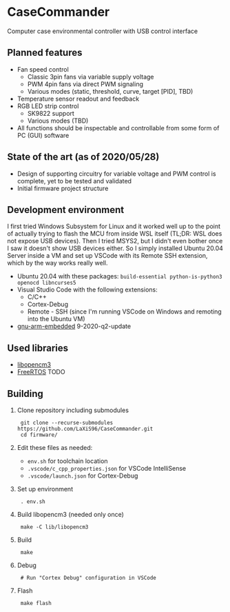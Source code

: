 # CaseCommander
Computer case environmental controller with USB control interface

## Planned features
- Fan speed control
    - Classic 3pin fans via variable supply voltage
    - PWM 4pin fans via direct PWM signaling
    - Various modes (static, threshold, curve, target [PID], TBD)
- Temperature sensor readout and feedback
- RGB LED strip control
    - SK9822 support
    - Various modes (TBD)
- All functions should be inspectable and controllable from some form of PC (GUI) software

## State of the art (as of 2020/05/28)
- Design of supporting circuitry for variable voltage and PWM control is complete, yet to be tested and validated
- Initial firmware project structure

## Development environment
I first tried Windows Subsystem for Linux and it worked well up to the point of actually trying to flash the MCU from inside WSL itself (TL;DR: WSL does not expose USB devices).
Then I tried MSYS2, but I didn't even bother once I saw it doesn't show USB devices either.
So I simply installed Ubuntu 20.04 Server inside a VM and set up VSCode with its Remote SSH extension, which by the way works really well.

- Ubuntu 20.04 with these packages: `build-essential python-is-python3 openocd libncurses5`
- Visual Studio Code with the following extensions:
    - C/C++
    - Cortex-Debug
    - Remote - SSH (since I'm running VSCode on Windows and remoting into the Ubuntu VM)
- [gnu-arm-embedded](https://developer.arm.com/tools-and-software/open-source-software/developer-tools/gnu-toolchain/gnu-rm) 9-2020-q2-update

## Used libraries
- [libopencm3](https://github.com/libopencm3/libopencm3)
- [FreeRTOS](https://www.freertos.org/) TODO

## Building
1. Clone repository including submodules

        git clone --recurse-submodules https://github.com/LaXiS96/CaseCommander.git
        cd firmware/

2. Edit these files as needed:
    - `env.sh` for toolchain location
    - `.vscode/c_cpp_properties.json` for VSCode IntelliSense
    - `.vscode/launch.json` for Cortex-Debug

3. Set up environment

        . env.sh

4. Build libopencm3 (needed only once)

        make -C lib/libopencm3

5. Build

        make

6. Debug

        # Run "Cortex Debug" configuration in VSCode

7. Flash

        make flash
